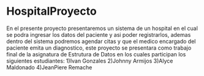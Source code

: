 # HospitalProyecto
En el presente proyecto presentaremos un sistema de un hospital en el cual se podra ingresar los datos del paciente y asi poder registrarlos, ademas dentro del sistema podremos
agendar citas y que el medico encargado del paciente emita un diagnostico, este proyecto se presentara como trabajo final de la asignatura de Estrutura de Datos
en los cuales participan los siguientes estudiantes:
1)Ivan Gonzales
2)Johnny Armijos
3)Alyce Maldonado
4)JeanPiere Remache
